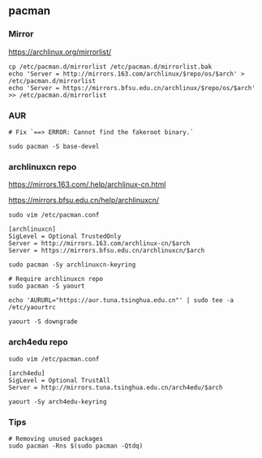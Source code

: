 ## pacman

### Mirror

https://archlinux.org/mirrorlist/

```
cp /etc/pacman.d/mirrorlist /etc/pacman.d/mirrorlist.bak
echo 'Server = http://mirrors.163.com/archlinux/$repo/os/$arch' > /etc/pacman.d/mirrorlist
echo 'Server = https://mirrors.bfsu.edu.cn/archlinux/$repo/os/$arch' >> /etc/pacman.d/mirrorlist
```

### AUR

```
# Fix `==> ERROR: Cannot find the fakeroot binary.`

sudo pacman -S base-devel
```

### archlinuxcn repo

https://mirrors.163.com/.help/archlinux-cn.html

https://mirrors.bfsu.edu.cn/help/archlinuxcn/

```
sudo vim /etc/pacman.conf

[archlinuxcn]
SigLevel = Optional TrustedOnly
Server = http://mirrors.163.com/archlinux-cn/$arch
Server = https://mirrors.bfsu.edu.cn/archlinuxcn/$arch
```

```
sudo pacman -Sy archlinuxcn-keyring
```

```
# Require archlinuxcn repo
sudo pacman -S yaourt

echo 'AURURL="https://aur.tuna.tsinghua.edu.cn"' | sudo tee -a /etc/yaourtrc
```

```
yaourt -S downgrade
```

### arch4edu repo

```
sudo vim /etc/pacman.conf

[arch4edu]
SigLevel = Optional TrustAll
Server = http://mirrors.tuna.tsinghua.edu.cn/arch4edu/$arch
```

```
yaourt -Sy arch4edu-keyring
```

### Tips

```
# Removing unused packages
sudo pacman -Rns $(sudo pacman -Qtdq)
```
